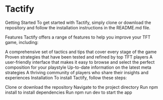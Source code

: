 # Tactify

Getting Started
To get started with Tactify, simply clone or download the repository and follow the installation instructions in the README.md file.

Features
Tactify offers a range of features to help you improve your TFT game, including:

A comprehensive set of tactics and tips that cover every stage of the game
Proven strategies that have been tested and refined by top TFT players
A user-friendly interface that makes it easy to browse and select the perfect composition for your playstyle
Up-to-date information on the latest meta strategies
A thriving community of players who share their insights and experiences
Installation
To install Tactify, follow these steps:

Clone or download the repository
Navigate to the project directory
Run npm install to install dependencies
Run npm run dev to start the app










